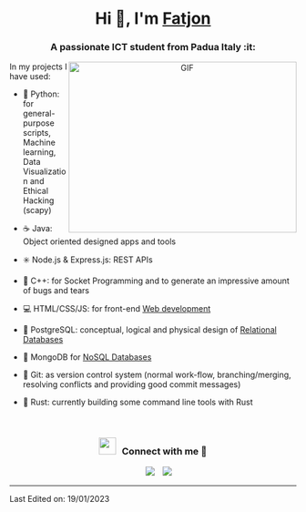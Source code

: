 <h1 align="center">Hi 👋, I'm <a href="https://github.com/fatjonfreskina/" target="blank">
Fatjon</a></h1>
<h3 align="center">A passionate ICT student from Padua Italy :it:</h3>

<a target="_blank" align="center">
  <img align="right" top="500" height="300" width="400" alt="GIF" src="https://media.giphy.com/media/SWoSkN6DxTszqIKEqv/giphy.gif">
</a>

In my projects I have used: 

- :snake: Python: for general-purpose scripts, Machine learning, Data Visualization and Ethical Hacking (scapy)

- :coffee: Java: Object oriented designed apps and tools

- :eight_spoked_asterisk: Node.js & Express.js: REST APIs

- :large_blue_diamond: C++: for Socket Programming and to generate an impressive amount of bugs and tears 

- :computer: HTML/CSS/JS: for front-end [Web development](https://github.com/fatjonfreskina/Gym-web-app-unipd)

- :elephant: PostgreSQL: conceptual, logical and physical design of [Relational Databases](https://github.com/fatjonfreskina/Foundations-of-databases-unipd/blob/main/dbms/fdb-homework3-template/new_relational.drawio.pdf)

- :seedling: MongoDB for [NoSQL Databases](https://github.com/fatjonfreskina/Crossfit-api-mongodb)

- :herb: Git: as version control system (normal work-flow, branching/merging, resolving conflicts and providing good commit messages)

- :rocket: Rust: currently building some command line tools with Rust

<br/>
<h3 align="center" > <img src="https://media.giphy.com/media/iY8CRBdQXODJSCERIr/giphy.gif" width="30" height="30" style="margin-right: 10px;">Connect with me 🤝 </h3>

<p align="center">

 <div align="center"  class="icons-social" style="margin-left: 10px;">
        <a style="margin-left: 10px;"  target="_blank" href="https://www.linkedin.com/in/fatjon-freskina-b54b3a18a/">
			<img src="https://img.icons8.com/doodle/40/000000/linkedin--v2.png"></a>
        <a style="margin-left: 10px;" target="_blank" href="https://github.com/fatjonfreskina/">
		<img src="https://img.icons8.com/doodle/40/000000/github--v1.png"></a>
      </div>
</p>

---

Last Edited on: 19/01/2023

